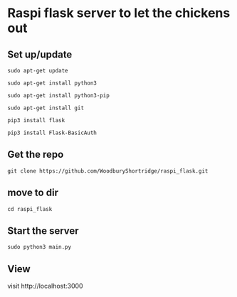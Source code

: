 # Raspi flask server to let the chickens out

## Set up/update
`sudo apt-get update`

`sudo apt-get install python3`

`sudo apt-get install python3-pip`

`sudo apt-get install git`

`pip3 install flask`

`pip3 install Flask-BasicAuth`

## Get the repo
`git clone https://github.com/WoodburyShortridge/raspi_flask.git`

## move to dir
`cd raspi_flask`

## Start the server
`sudo python3 main.py`

## View
visit http://localhost:3000
